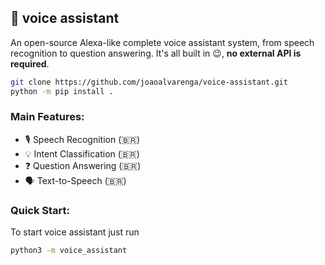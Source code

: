 ## 🤖 voice assistant
An open-source Alexa-like  complete voice assistant system, from speech recognition to question answering. It's all built in 😉, **no external API is required**.

```bash
git clone https://github.com/joaoalvarenga/voice-assistant.git
python -m pip install .
```

### Main Features:
- 🎙️ Speech Recognition (🇧🇷)
- 💡 Intent Classification (🇧🇷)
- ❓ Question Answering (🇧🇷)
- 🗣️ Text-to-Speech (🇧🇷)

### Quick Start:

To start voice assistant just run
```bash
python3 -m voice_assistant
```